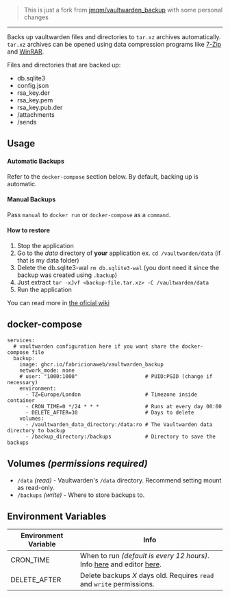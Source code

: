 > This is just a fork from [jmqm/vaultwarden_backup](https://github.com/jmqm/vaultwarden_backup) with some personal changes

---

Backs up vaultwarden files and directories to `tar.xz` archives automatically. `tar.xz` archives can be opened using data compression programs like [7-Zip](https://www.7-zip.org/) and [WinRAR](https://www.win-rar.com/).

Files and directories that are backed up:

- db.sqlite3
- config.json
- rsa_key.der
- rsa_key.pem
- rsa_key.pub.der
- /attachments
- /sends

## Usage

#### Automatic Backups

Refer to the `docker-compose` section below. By default, backing up is automatic.

#### Manual Backups

Pass `manual` to `docker run` or `docker-compose` as a `command`.

#### How to restore

1. Stop the application
1. Go to the _data_ directory of **your** application ex. `cd /vaultwarden/data` (if that is my data folder)
1. Delete the db.sqlite3-wal `rm db.sqlite3-wal` (you dont need it since the backup was created using `.backup`)
1. Just extract `tar -xJvf <backup-file.tar.xz> -C /vaultwarden/data`
1. Run the application

You can read more in [the oficial wiki][how-restore]

## docker-compose

```
services:
  # vaultwarden configuration here if you want share the docker-compose file
  backup:
    image: ghcr.io/fabricionaweb/vaultwarden_backup
    network_mode: none
    # user: "1000:1000"                      # PUID:PGID (change if necessary)
    environment:
      - TZ=Europe/London                     # Timezone inside container
      - CRON_TIME=0 */24 * * *               # Runs at every day 00:00
      - DELETE_AFTER=30                      # Days to delete
    volumes:
      - /vaultwarden_data_directory:/data:ro # The Vaultwarden data directory to backup
      - /backup_directory:/backups           # Directory to save the backups
```

## Volumes _(permissions required)_

- `/data` _(read)_ - Vaultwarden's `/data` directory. Recommend setting mount as read-only.
- `/backups` _(write)_ - Where to store backups to.

## Environment Variables

| Environment Variable | Info                                                                                                     |
| -------------------- | -------------------------------------------------------------------------------------------------------- |
| CRON_TIME            | When to run _(default is every 12 hours)_. Info [here][cron-format-wiki] and editor [here][cron-editor]. |
| DELETE_AFTER         | Delete backups _X_ days old. Requires `read` and `write` permissions.                                    |

[cron-format-wiki]: https://www.ibm.com/docs/en/db2oc?topic=task-unix-cron-format
[cron-editor]: https://crontab.guru/
[how-restore]: https://github.com/dani-garcia/vaultwarden/wiki/Backing-up-your-vault#restoring-backup-data
